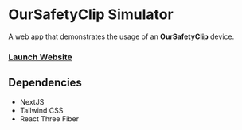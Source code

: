 # OurSafetyClip Simulator

A web app that demonstrates the usage of an **OurSafetyClip** device.

### [Launch Website](oursafetyclip-simulator-gcw8tfr35-wonmor.vercel.app)

## Dependencies
- NextJS
- Tailwind CSS
- React Three Fiber

